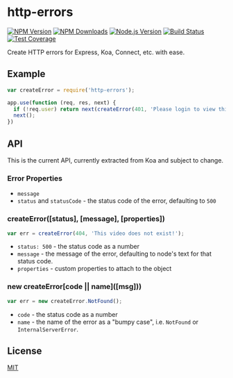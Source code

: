 # http-errors

[![NPM Version][npm-image]][npm-url]
[![NPM Downloads][downloads-image]][downloads-url]
[![Node.js Version][node-version-image]][node-version-url]
[![Build Status][travis-image]][travis-url]
[![Test Coverage][coveralls-image]][coveralls-url]

Create HTTP errors for Express, Koa, Connect, etc. with ease.

## Example

```js
var createError = require('http-errors');

app.use(function (req, res, next) {
  if (!req.user) return next(createError(401, 'Please login to view this page.'));
  next();
})
```

## API

This is the current API, currently extracted from Koa and subject to change.

### Error Properties

- `message`
- `status` and `statusCode` - the status code of the error, defaulting to `500`

### createError([status], [message], [properties])

```js
var err = createError(404, 'This video does not exist!');
```

- `status: 500` - the status code as a number
- `message` - the message of the error, defaulting to node's text for that status code.
- `properties` - custom properties to attach to the object

### new createError\[code || name\](\[msg]\))

```js
var err = new createError.NotFound();
```

- `code` - the status code as a number
- `name` - the name of the error as a "bumpy case", i.e. `NotFound` or `InternalServerError`.

## License

[MIT](LICENSE)

[npm-image]: https://img.shields.io/npm/v/http-errors.svg?style=flat
[npm-url]: https://npmjs.org/package/http-errors
[node-version-image]: https://img.shields.io/node/v/http-errors.svg?style=flat
[node-version-url]: http://nodejs.org/download/
[travis-image]: https://img.shields.io/travis/jshttp/http-errors.svg?style=flat
[travis-url]: https://travis-ci.org/jshttp/http-errors
[coveralls-image]: https://img.shields.io/coveralls/jshttp/http-errors.svg?style=flat
[coveralls-url]: https://coveralls.io/r/jshttp/http-errors
[downloads-image]: https://img.shields.io/npm/dm/http-errors.svg?style=flat
[downloads-url]: https://npmjs.org/package/http-errors
